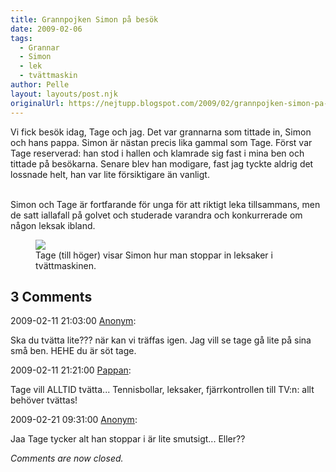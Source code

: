 ```yaml
---
title: Grannpojken Simon på besök
date: 2009-02-06
tags: 
  - Grannar
  - Simon
  - lek
  - tvättmaskin	
author: Pelle
layout: layouts/post.njk
originalUrl: https://nejtupp.blogspot.com/2009/02/grannpojken-simon-pa-besok.html
---
```


Vi fick besök idag, Tage och jag. Det var grannarna som tittade in, Simon och hans pappa. Simon är nästan precis lika gammal som Tage. Först var Tage reserverad: han stod i hallen och klamrade sig fast i mina ben och tittade på besökarna. Senare blev han modigare, fast jag tyckte aldrig det lossnade helt, han var lite försiktigare än vanligt.
<br><br>

Simon och Tage är fortfarande för unga för att riktigt leka tillsammans, men de satt iallafall på golvet och studerade varandra och konkurrerade om någon leksak ibland.

<figure>
	<img src="../../../img/2009/02/_MG_0646_1024pix.jpg">
	<figcaption>Tage (till höger) visar Simon hur man stoppar in leksaker i tvättmaskinen.</figcaption>
</figure>

<div class="comments">
	<div class="comments-header"><h2>3 Comments</h2></div>
	<div class="comments-body">
			<div class="comment" id="comment-8290961711158138815">
				<p class="comment-header">
					<date datetime="2009-02-11T21:03:00.000+01:00">2009-02-11 21:03:00</date> 
					<a href="undefined" rel="nofollow">Anonym</a>:
				</p>
				<div class="comment-content"><p>Ska du tvätta lite??? när kan vi träffas igen. Jag vill se tage gå lite på sina små ben. HEHE du är söt tage.</p></div>
				<div class="comment-footer"></div>
			</div>
			<div class="comment" id="comment-7855524799161639047">
				<p class="comment-header">
					<date datetime="2009-02-11T21:21:00.000+01:00">2009-02-11 21:21:00</date> 
					<a href="https://www.blogger.com/profile/02900993942775660627" rel="nofollow">Pappan</a>:
				</p>
				<div class="comment-content"><p>Tage vill ALLTID tvätta... Tennisbollar, leksaker, fjärrkontrollen till TV:n: allt behöver tvättas!</p></div>
				<div class="comment-footer"></div>
			</div>
			<div class="comment" id="comment-3899933698157867858">
				<p class="comment-header">
					<date datetime="2009-02-21T09:31:00.000+01:00">2009-02-21 09:31:00</date> 
					<a href="undefined" rel="nofollow">Anonym</a>:
				</p>
				<div class="comment-content"><p>Jaa Tage tycker alt han stoppar i är lite smutsigt... Eller??</p></div>
				<div class="comment-footer"></div>
			</div></div>
	<p class="comments-footer"><em>Comments are now closed.</em></p>
</div>